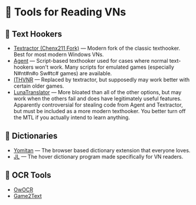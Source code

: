 # 🧰 Tools for Reading VNs

## 🧠 Text Hookers

- [Textractor (Chenx211 Fork)](https://github.com/Chenx221/Textractor) — Modern fork of the classic texthooker. Best for most modern Windows VNs.
- [Agent](https://github.com/0xDC00/agent) — Script-based texthooker used for cases where normal text-hookers won't work. Many scripts for emulated games (especially N#nt#n#o Sw#tc# games) are available.
- [ITHVNR](https://drive.google.com/file/d/13aHF4uIXWn-3YML_k2YCDWhtGgn5-tnO/view) — Replaced by textractor, but supposedly may work better with certain older games.
- [LunaTranslator](https://github.com/HIllya51/LunaTranslator) — More bloated than all of the other options, but may work when the others fail and does have legitimately useful features. Apparently controversial for stealing code from Agent and Textractor, but must be included as a more modern texthooker. You better turn off the MTL if you actually intend to learn anything.

## 📖 Dictionaries

- [Yomitan](https://yomitan.wiki/) — The browser based dictionary extension that everyone loves.
- [JL](https://github.com/rampaa/JL) — The hover dictionary program made specifically for VN readers.

## 🧪 OCR Tools

- [OwOCR](https://github.com/AuroraWright/owocr)
- [Game2Text](https://game2text.com/)
